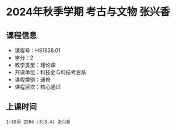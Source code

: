 # 2024年秋季学期 考古与文物 张兴香






## 课程信息

- 课程号：HS1638.01
- 学分：2
- 教学类型：理论课
- 开课单位：科技史与科技考古系
- 课程类别：通修
- 课程层次：核心通识

## 上课时间

```
1~18周 2204 :3(3,4) 张兴香
```

